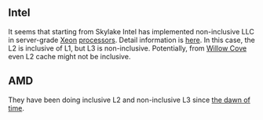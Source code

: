 ## Intel

It seems that starting from Skylake Intel has implemented non-inclusive LLC in server-grade
[Xeon](https://software.intel.com/content/www/us/en/develop/articles/intel-xeon-processor-scalable-family-technical-overview.html)
[processors](https://software.intel.com/content/www/us/en/develop/articles/intel-xeon-processor-scalable-family-technical-overview.html).
Detail information is [here](https://en.wikichip.org/w/images/0/0d/intel_xeon_scalable_processor_architecture_deep_dive.pdf).
In this case, the L2 is inclusive of L1, but L3 is non-inclusive. Potentially, from
[Willow Cove](https://www.anandtech.com/show/15971/intels-11th-gen-core-tiger-lake-soc-detailed-superfin-willow-cove-and-xelp/3)
even L2 cache might not be inclusive.

## AMD

They have been doing inclusive L2 and non-inclusive L3 since
[the dawn of time](https://www.anandtech.com/show/15971/intels-11th-gen-core-tiger-lake-soc-detailed-superfin-willow-cove-and-xelp/3).
